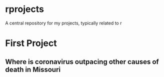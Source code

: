 # rprojects
A central repository for my projects, typically related to r


# First Project
## Where is coronavirus outpacing other causes of death in Missouri 
